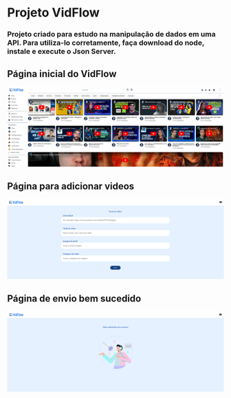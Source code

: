 <h1>Projeto VidFlow</h1>
<h3>Projeto criado para estudo na manipulação de dados em uma API. Para utiliza-lo corretamente, faça download do node, instale e execute o Json Server. </h3>
<h2>Página inicial do VidFlow</h2>
<img src="Screenshots/Home.png">
<h2>Página para adicionar videos</h2>
<img src="Screenshots/Enviar video.png">
<h2>Página de envio bem sucedido</h2>
<img src="Screenshots/Envio concluido.png">
